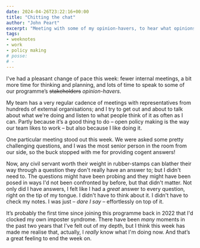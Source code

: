 ```yaml
---
date: 2024-04-26T23:22:16+00:00
title: "Chitting the chat"
author: "John Peart"
excerpt: "Meeting with some of my opinion-havers, to hear what opinions they have."
tags:
- weeknotes
- work
- policy making
# posse:
# - 
---
```


I've had a pleasant change of pace this week: fewer internal meetings, a bit more time for thinking and planning, and lots of time to speak to some of our programme’s ~~stakeholders~~ *opinion-havers*.

My team has a very regular cadence of meetings with representatives from hundreds of external organisations; and I try to get out and about to talk about what we're doing and listen to what people think of it as often as I can. Partly because it’s a good thing to do – open policy making is the way our team likes to work – but also because I like doing it.

One particular meeting stood out this week. We were asked some pretty challenging questions, and I was the most senior person in the room from our side, so the buck stopped with me for providing cogent answers!

Now, any civil servant worth their weight in rubber-stamps can blather their way through a question they don't really have an answer to; but I didn't need to. The questions might have been probing and they might have been posed in ways I'd not been confronted by before, but that didn't matter. Not only did I have answers, I felt like I had a *great* answer to every question, right on the tip of my tongue. I didn't have to think about it. I didn't have to check my notes. I was just – *dare I say* – effortlessly on top of it.

It’s probably the first time since joining this programme back in 2022 that I'd clocked my own imposter syndrome. There have been *many* moments in the past two years that I've felt out of my depth, but I think this week has made me realise that, actually, I *really* know what I'm doing now. And that’s a great feeling to end the week on.